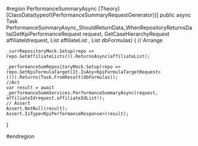 #region PerformanceSummaryAsync
[Theory]
[ClassData(typeof(PerformanceSummaryRequestGenerator))]
public async Task PerformanceSummaryAsync_ShouldReturnData_WhenRepositoryReturnsData(GetKpiPerformanceRequest request, GetCaseHierarchyRequest affiliateIdrequest, List<AffiliateList> affiliateList
    , List<KpiFormulaTarget> dbFormulas)
{
    // Arrange    

    _currRepositoryMock.Setup(repo => repo.GetAffiliateLists()).ReturnsAsync(affiliateList);

    _performanceSumRepositoryMock.Setup(repo => repo.GetKpiFormulaTarget(It.IsAny<KpiFormulaTargetRequest>())).Returns(Task.FromResult(dbFormulas));
    //Act
    var result = await _performanceSummServices.PerformanceSummaryAsync(request, affiliateIdrequest.affiliateIdList!);
    // Assert
    Assert.NotNull(result);
    Assert.IsType<KpiPerformanceResponse>(result);

}

#endregion
